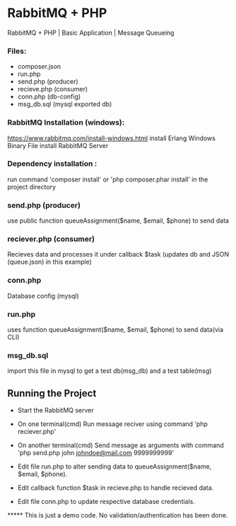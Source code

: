# RabbitMQ + PHP
RabbitMQ + PHP | Basic Application | Message Queueing

### Files:
* composer.json
* run.php 
* send.php (producer)
* recieve.php (consumer)
* conn.php (db-config)
* msg_db.sql (mysql exported db)
  

### RabbitMQ Installation (windows):
  https://www.rabbitmq.com/install-windows.html
  install Erlang Windows Binary File
  install RabbitMQ Server

### Dependency installation :
  run command 'composer install' or 'php composer.phar  install' in the project directory
  
  
### send.php (producer)
  use public function queueAssignment($name, $email, $phone) to send data
  
  
### reciever.php (consumer)
  Recieves data and processes it under callback $task (updates db and JSON (queue.json) in this example)
  
  
### conn.php
  Database config (mysql)
  
  
### run.php  
  uses function queueAssignment($name, $email, $phone) to send data(via CLI)

### msg_db.sql
  import this file in mysql to get a test db(msg_db) and a test table(msg)

## Running the Project
  * Start the RabbitMQ server 
  * On one terminal(cmd) Run message reciver using command 'php reciever.php'
  * On another terminal(cmd) Send message as arguments with command 'php send.php john johndoe@mail.com 9999999999'
  
  * Edit file run.php to alter sending data to queueAssignment($name, $email, $phone).
  * Edit callback function $task in recieve.php to handle recieved data.
  * Edit file conn.php to update respective database credentials.


***** This is just a demo code. No validation/authentication has been done.
